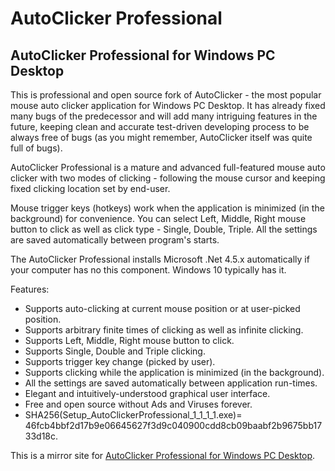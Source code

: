 # AutoClicker Professional

## AutoClicker Professional for Windows PC Desktop

This is professional and open source fork of AutoClicker - the most popular mouse auto clicker application for Windows PC Desktop. It has already fixed many bugs of the predecessor and will add many intriguing features in the future, keeping clean and accurate test-driven developing process to be always free of bugs (as you might remember, AutoClicker itself was quite full of bugs).

AutoClicker Professional is a mature and advanced full-featured mouse auto clicker with two modes of clicking - following the mouse cursor and keeping fixed clicking location set by end-user.

Mouse trigger keys (hotkeys) work when the application is minimized (in the background) for convenience. You can select Left, Middle, Right mouse button to click as well as click type - Single, Double, Triple. All the settings are saved automatically between program's starts.

The AutoClicker Professional installs Microsoft .Net 4.5.x automatically if your computer has no this component. Windows 10 typically has it.

Features:
* Supports auto-clicking at current mouse position or at user-picked position.
* Supports arbitrary finite times of clicking as well as infinite clicking.
* Supports Left, Middle, Right mouse button to click.
* Supports Single, Double and Triple clicking.
* Supports trigger key change (picked by user).
* Supports clicking while the application is minimized (in the background).
* All the settings are saved automatically between application run-times.
* Elegant and intuitively-understood graphical user interface.
* Free and open source without Ads and Viruses forever.
* SHA256(Setup_AutoClickerProfessional_1_1_1_1.exe)= 46fcb4bbf2d17b9e06645627f3d9c040900cdd8cb09baabf2b9675bb1733d18c.

This is a mirror site for [AutoClicker Professional for Windows PC Desktop](https://sourceforge.net/projects/autoclicker-professional/).
